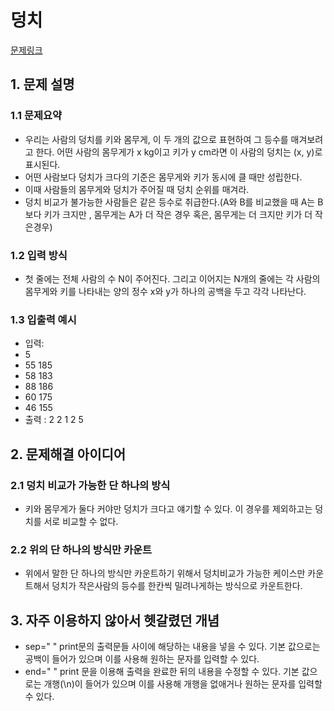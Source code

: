 # 덩치
[문제링크](https://www.acmicpc.net/problem/7568)

## 1. 문제 설명

### 1.1 문제요약
- 우리는 사람의 덩치를 키와 몸무게, 이 두 개의 값으로 표현하여 그 등수를 매겨보려고 한다. 어떤 사람의 몸무게가 x kg이고 키가 y cm라면 이 사람의 덩치는 (x, y)로 표시된다.
- 어떤 사람보다 덩치가 크다의 기준은 몸무게와 키가 동시에 클 때만 성립한다.
- 이때 사람들의 몸무게와 덩치가 주어질 때 덩치 순위를 매겨라.
- 덩치 비교가 불가능한 사람들은 같은 등수로 취급한다.(A와 B를 비교했을 때 A는 B보다 키가 크지만 , 몸무게는 A가 더 작은 경우 혹은, 몸무게는 더 크지만 키가 더 작은경우)

### 1.2 입력 방식 
- 첫 줄에는 전체 사람의 수 N이 주어진다. 그리고 이어지는 N개의 줄에는 각 사람의 몸무게와 키를 나타내는 양의 정수 x와 y가 하나의 공백을 두고 각각 나타난다.

### 1.3 입출력 예시

- 입력:
- 5
- 55 185
- 58 183
- 88 186
- 60 175
- 46 155
- 출력 : 2 2 1 2 5

## 2. 문제해결 아이디어

### 2.1 덩치 비교가 가능한 단 하나의 방식
- 키와 몸무게가 둘다 커야만 덩치가 크다고 얘기할 수 있다. 이 경우를 제외하고는 덩치를 서로 비교할 수 없다.

### 2.2 위의 단 하나의 방식만 카운트
- 위에서 말한 단 하나의 방식만 카운트하기 위해서 덩치비교가 가능한 케이스만 카운트해서 덩치가 작은사람의 등수를 한칸씩 밀려나게하는 방식으로 카운트한다.


## 3. 자주 이용하지 않아서 헷갈렸던 개념
- sep=" " 
print문의 출력문들 사이에 해당하는 내용을 넣을 수 있다. 기본 값으로는 공백이 들어가 있으며 이를 사용해 원하는 문자를 입력할 수 있다.
- end=" "
print 문을 이용해 출력을 완료한 뒤의 내용을 수정할 수 있다. 기본 값으로는 개행(\n)이 들어가 있으며 이를 사용해 개행을 없애거나 원하는 문자를 입력할 수 있다. 